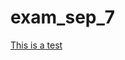 # exam_sep_7

[This is a test](https://github.com/SimoneVos/exam_sep_7/blob/master/Untitled1%20lalalala.ipynb)
